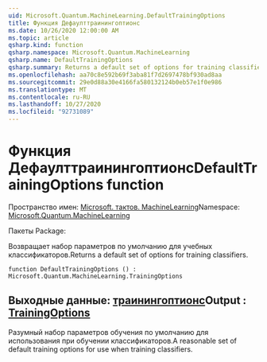 ```yaml
---
uid: Microsoft.Quantum.MachineLearning.DefaultTrainingOptions
title: Функция Дефаулттраинингоптионс
ms.date: 10/26/2020 12:00:00 AM
ms.topic: article
qsharp.kind: function
qsharp.namespace: Microsoft.Quantum.MachineLearning
qsharp.name: DefaultTrainingOptions
qsharp.summary: Returns a default set of options for training classifiers.
ms.openlocfilehash: aa70c8e592b69f3aba81f7d2697478bf930ad8aa
ms.sourcegitcommit: 29e0d88a30e4166fa580132124b0eb57e1f0e986
ms.translationtype: MT
ms.contentlocale: ru-RU
ms.lasthandoff: 10/27/2020
ms.locfileid: "92731089"
---
```

# <a name="defaulttrainingoptions-function"></a><span data-ttu-id="31287-102">Функция Дефаулттраинингоптионс</span><span class="sxs-lookup"><span data-stu-id="31287-102">DefaultTrainingOptions function</span></span>

<span data-ttu-id="31287-103">Пространство имен: [Microsoft. тактов. MachineLearning](xref:Microsoft.Quantum.MachineLearning)</span><span class="sxs-lookup"><span data-stu-id="31287-103">Namespace: [Microsoft.Quantum.MachineLearning](xref:Microsoft.Quantum.MachineLearning)</span></span>

<span data-ttu-id="31287-104">Пакеты [](https://nuget.org/packages/)</span><span class="sxs-lookup"><span data-stu-id="31287-104">Package: [](https://nuget.org/packages/)</span></span>


<span data-ttu-id="31287-105">Возвращает набор параметров по умолчанию для учебных классификаторов.</span><span class="sxs-lookup"><span data-stu-id="31287-105">Returns a default set of options for training classifiers.</span></span>

```qsharp
function DefaultTrainingOptions () : Microsoft.Quantum.MachineLearning.TrainingOptions
```


## <a name="output--trainingoptions"></a><span data-ttu-id="31287-106">Выходные данные: [траинингоптионс](xref:Microsoft.Quantum.MachineLearning.TrainingOptions)</span><span class="sxs-lookup"><span data-stu-id="31287-106">Output : [TrainingOptions](xref:Microsoft.Quantum.MachineLearning.TrainingOptions)</span></span>

<span data-ttu-id="31287-107">Разумный набор параметров обучения по умолчанию для использования при обучении классификаторов.</span><span class="sxs-lookup"><span data-stu-id="31287-107">A reasonable set of default training options for use when training classifiers.</span></span>